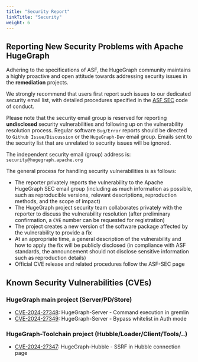 ```yaml
---
title: "Security Report"
linkTitle: "Security"
weight: 6
---
```


## Reporting New Security Problems with Apache HugeGraph

Adhering to the specifications of ASF, the HugeGraph community maintains a highly proactive and open attitude towards addressing security issues in the **remediation** projects.

We strongly recommend that users first report such issues to our dedicated security email list, with detailed procedures specified in the [ASF SEC](https://www.apache.org/security/committers.html) code of conduct.

Please note that the security email group is reserved for reporting **undisclosed** security vulnerabilities and following up on the vulnerability resolution process. 
Regular software `Bug/Error` reports should be directed to `Github Issue/Discussion` or the `HugeGraph-Dev` email group. Emails sent to the security list that are unrelated to security issues will be ignored.

The independent security email (group) address is: `security@hugegraph.apache.org`

The general process for handling security vulnerabilities is as follows:

- The reporter privately reports the vulnerability to the Apache HugeGraph SEC email group (including as much information as possible, such as reproducible versions, relevant descriptions, reproduction methods, and the scope of impact)
- The HugeGraph project security team collaborates privately with the reporter to discuss the vulnerability resolution (after preliminary confirmation, a `CVE` number can be requested for registration)
- The project creates a new version of the software package affected by the vulnerability to provide a fix
- At an appropriate time, a general description of the vulnerability and how to apply the fix will be publicly disclosed (in compliance with ASF standards, the announcement should not disclose sensitive information such as reproduction details)
- Official CVE release and related procedures follow the ASF-SEC page

## Known Security Vulnerabilities (CVEs)

### HugeGraph main project (Server/PD/Store)

- [CVE-2024-27348](https://www.cve.org/CVERecord?id=CVE-2024-27348): HugeGraph-Server - Command execution in gremlin
- [CVE-2024-27349](https://www.cve.org/CVERecord?id=CVE-2024-27349): HugeGraph-Server - Bypass whitelist in Auth mode

### HugeGraph-Toolchain project (Hubble/Loader/Client/Tools/..)

- [CVE-2024-27347](https://www.cve.org/CVERecord?id=CVE-2024-27347): HugeGraph-Hubble - SSRF in Hubble connection page
